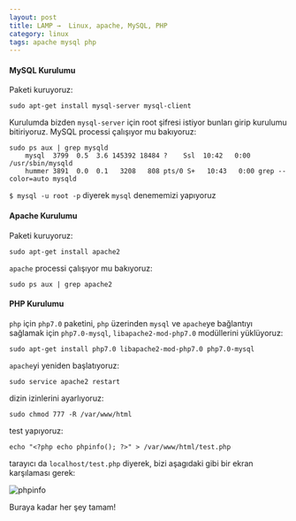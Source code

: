 ```yaml
---
layout: post
title: LAMP →  Linux, apache, MySQL, PHP
category: linux
tags: apache mysql php
---
```


#### MySQL Kurulumu

Paketi kuruyoruz:

	sudo apt-get install mysql-server mysql-client

Kurulumda bizden `mysql-server` için root şifresi istiyor bunları girip kurulumu bitiriyoruz. MySQL processi çalışıyor mu bakıyoruz:

	sudo ps aux | grep mysqld
		mysql  3799  0.5  3.6 145392 18484 ?    Ssl  10:42   0:00 /usr/sbin/mysqld
		hummer 3891  0.0  0.1   3208   808 pts/0 S+   10:43   0:00 grep --color=auto mysqld

`$ mysql -u root -p` diyerek `mysql` denememizi yapıyoruz

#### Apache Kurulumu

Paketi kuruyoruz:

	sudo apt-get install apache2

`apache` processi çalışıyor mu bakıyoruz:

	sudo ps aux | grep apache2


#### PHP Kurulumu

`php` için `php7.0` paketini, `php` üzerinden `mysql` ve `apache`ye bağlantıyı sağlamak için `php7.0-mysql`, `libapache2-mod-php7.0` modüllerini yüklüyoruz: 

	sudo apt-get install php7.0 libapache2-mod-php7.0 php7.0-mysql

`apache`yi yeniden başlatıyoruz:

	sudo service apache2 restart

dizin izinlerini ayarlıyoruz:

	sudo chmod 777 -R /var/www/html

test yapıyoruz:

	echo "<?php echo phpinfo(); ?>" > /var/www/html/test.php

tarayıcı da `localhost/test.php` diyerek, bizi aşagıdaki gibi bir ekran karşılaması gerek:

![phpinfo](/file/phpinfo.png)

Buraya kadar her şey tamam!
